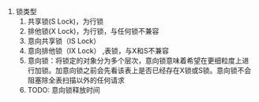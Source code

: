 1. 锁类型
    1. 共享锁(S Lock)，为行锁
    2. 排他锁(X Lock)，为行锁，与任何锁不兼容
    3. 意向共享锁（IS Lock）
    4. 意向排他锁（IX Lock） ,表锁，与X和S不兼容
    5. 意向锁：将锁定的对象分为多个层次，意向锁意味着希望在更细粒度上进行加锁。加意向锁之前会先看该表上是否已经存在X锁或S锁。意向锁不会阻塞除全表扫描以外的任何请求
    6. TODO: 意向锁释放时间
